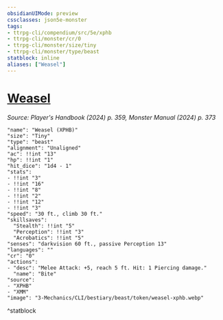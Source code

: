 ```yaml
---
obsidianUIMode: preview
cssclasses: json5e-monster
tags:
- ttrpg-cli/compendium/src/5e/xphb
- ttrpg-cli/monster/cr/0
- ttrpg-cli/monster/size/tiny
- ttrpg-cli/monster/type/beast
statblock: inline
aliases: ["Weasel"]
---
```

# [Weasel](3-Mechanics\CLI\bestiary\beast/weasel-xphb.md)
*Source: Player's Handbook (2024) p. 359, Monster Manual (2024) p. 373*  

```statblock
"name": "Weasel (XPHB)"
"size": "Tiny"
"type": "beast"
"alignment": "Unaligned"
"ac": !!int "13"
"hp": !!int "1"
"hit_dice": "1d4 - 1"
"stats":
- !!int "3"
- !!int "16"
- !!int "8"
- !!int "2"
- !!int "12"
- !!int "3"
"speed": "30 ft., climb 30 ft."
"skillsaves":
  "Stealth": !!int "5"
  "Perception": !!int "3"
  "Acrobatics": !!int "5"
"senses": "darkvision 60 ft., passive Perception 13"
"languages": ""
"cr": "0"
"actions":
- "desc": "Melee Attack: +5, reach 5 ft. Hit: 1 Piercing damage."
  "name": "Bite"
"source":
- "XPHB"
- "XMM"
"image": "3-Mechanics/CLI/bestiary/beast/token/weasel-xphb.webp"
```
^statblock